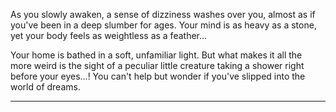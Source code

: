 As you slowly awaken, a sense of dizziness washes over you, almost as if you've been in a deep slumber for ages. Your mind is as heavy as a stone, yet your body feels as weightless as a feather...

Your home is bathed in a soft, unfamiliar light. But what makes it all the more weird is the sight of a peculiar little creature taking a shower right before your eyes...! You can't help but wonder if you've slipped into the world of dreams.

----

